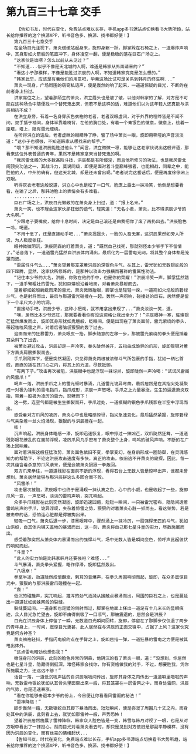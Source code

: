 # 第九百三十七章 交手
        【告知书友，时代在变化，免费站点难以长存，手机app多书源站点切换看书大势所趋，站长给你推荐的这个换源APP，听书音色多、换源、找书都好使！】
       第九百三十七章交手
       在全场目光注视下，萧炎缓缓站起身来，旋即身躯一跃，脚掌跺在石椅之上，一道爆炸声响中，其身形如火箭般的笔直冲下，身体凌空一翻，便是稳稳的落在巨石广场之上。
       “这家伙是谁啊？怎么以前从未见过？”
       “不知道...似乎不像是天北城的人啊，难道是韩家从外面请来的？”
       “看这小子那模样，不像是能胜过洪辰的人啊，不知道韩家究竟是怎么想的。”
       “韩家此举，应该是有着他们的用意吧，毕竟这场比试可是关系到韩月的终生啊...”
       萧炎一现身，广场周围的窃窃私语声，便是轰然的响了起来，一道道惊疑的目光，不断的在前者身上扫过。
       洪家席位之上，望着那陌生的萧炎，洪立眉头也是皱了皱，以他对韩家的了解，对方是不可能在这种场合中随便找一个替死鬼出来，但若不是这样的话，难道他们以为这年轻人还真能与洪辰相抗不成？
       在洪立身旁，有着一名身穿灰色衣袍的老者，老者双眼虚闭，对于外界的喧哗皆是不闻不问，双手插于袖间，身体半靠着椅背，在他的胸口处，有着一个青银色的徽章，徽章上，绘着一座塔，塔上，隐有雷光缠绕。
       在听得洪立的话后，老者虚眯的眼睛睁了睁，瞥了场中萧炎一眼，旋即用嘶哑的声音淡淡道：“这小子也很强，不知道韩家从哪找来的帮手。”
       “哦？那不知道洪辰能胜过他么？”闻言，洪立微微一凛，能够让这老家伙说出这般评语，那看来这位外表普通的青年，果然不是韩家拿来当替死鬼的啊。
       “我风雷北阁的大多数高阶斗技，洪辰都是有所侵淫，而且他所修习的功法，也是我风雷北阁顶尖功法之一，其战斗力，莫说同级，即便是面对着斗皇巅峰强者，也能相战，同辈之中，能胜他的人，中州的确有，但这天北城，却是还未曾出现。”老者说完这番话后，便是再度徐徐闭上双眼。
       听得灰衣老者这般说道，洪立心中也是松了一口气，脸庞上露出一抹冷笑，他倒是想要看看，在输了之后，那韩池脸上的表情会有多难看。
       ................
       巨石广场之上，洪辰目光懒散的在萧炎身上扫过，道：“报上名来。”
       萧炎一笑，也不理会这家伙那狂傲的语气，轻笑道：“无名小辈，萧炎，比不得洪辰少爷的大名啊。”
       “少跟老子耍嘴皮，给你十息时间，决定是自己滚还是由我把你了废了再扔出去。”洪辰脸色一冷，喝道。
       “不用十息了，还是直接动手吧...”萧炎摇摇头，一脸的人畜无害，这洪辰果然如旁人所说，为人极度张狂。
       眼神微微阴沉，洪辰阴森的盯着萧炎，道：“既然自己找死，那就别怪本少爷手下不留情了。”话音落下，一道道雷光猛然自洪辰体内涌出，最后化为一层雷电光网，将其整个身体都是笼罩而进。
       “雷属性斗气么...”萧炎望着那笼罩着洪辰的深银色斗气，在其上，雷光犹如无数银蛇般的四下蹿腾，显然，这家伙所修炼的，是那种以攻击力强横而著称的雷属性功法。
       “记住本少爷的大名，洪辰，你败在他的手中，也是你的荣耀！”洪辰冷笑一声，脚掌猛然踏下，一道手臂粗壮的雷光，犹如巨蟒般沿着地面，对着萧炎暴射而去。
       望着那如蛇般蜿蜒而来的雷光，萧炎微微抬眼，脚掌也是轻轻一跺，一道宛如火焰般的碧绿斗气，也是射将而出，最后与那道雷光碰撞在一起，轰然一声闷响，碰撞处的巨石，居然便是留下一个半尺大小的坑洞。
       “直接动手吧，洪辰少爷，这种小把戏，就不用拿出来现了...”萧炎淡淡一笑，道。
       “嘿，居然比本少爷还狂，那就要看看你有没这资格让我出全力了！”洪辰眼神一寒，璀璨银芒猛然爆发而出，旋即其身形犹如鬼魅般，眨眼间，便是出现在了萧炎面前，雷光萦绕的拳头，带起嗤嗤风雷之声，对着后者脑袋狠狠的轰了过去。
       迎面而来的狂暴雷力，萧炎眼皮一抬，脚步随意的左移一步，那被雷光萦绕的拳头便是插着耳朵斜飞了出去。
       被萧炎避过攻击，洪辰却是一声冷笑，拳头陡然摊开，五指曲成诡异的爪形，旋即狠狠对着下方萧炎肩膀撕裂而去。
       手爪刚刚挥下，便是突然凝固，只见得萧炎两根被浓郁斗气所包裹的手指，犹如一柄匕首般，直直的插在其爪心之内，将其上的力道，尽数抵御。
       “有两下子。”攻击再次被阻，洪辰眼中也是浮现一抹讶异，旋即陡然一声冷喝：“试试风雷阁的风雷爪！”
       喝声一落，洪辰手爪之上的雷光顿时暴涌，几道雷光诡异弯曲，最后居然是在其指尖处凝聚成一对极为锋利的雷电指爪，指爪成形，洪辰一声怒喝，手爪之上力量暴涨，生生的逼退萧炎双指，带着一股极为凌厉的雷力，怒劈而下！
       这一劈，连空气都是被生生撕裂而开，手爪过处，一道模糊的银色手爪残影在半空中浮现而出。
       感受着对方爪风的凌厉，萧炎心中也是略感惊讶，指尖急速变化，最后猛然紧握，旋即碧绿斗气夹杂着一丝火焰涌现，狠狠的与洪辰撞在一起。
       嘭！
       沉声响起，洪辰身体略感一滞，旋即迅速恢复，眼中掠过一抹凶芒，双爪陡然狂舞，一道道残影眼花缭乱的在面前浮现，凌厉爪风几乎密布了萧炎整个上身，呜呜的破风声响，不断的在广场上回响着。
       面对着洪辰这般狂猛攻势，萧炎面色依旧不变，拳掌变幻，在身前形成一圈防御，在灵魂感知力的帮助下，不论这洪辰攻击速度有多快，真正的攻击，依旧逃不开萧炎的窥探，因此，每一次其蕴含着杀意的爪风袭来，便是会被萧炎狠狠一拳轰回。
       双方爪来拳往，一道道残影在面前不断的浮现，看得石台上无数人皆是惊哗出声，谁都未曾想到，萧炎居然能够与那洪辰拼这么多回合而不败。
       “风雷杀！”
       攻击屡次被阻，洪辰眼中也终于是涌现一抹认真之色，心中的小觑，也是收起了一些，旋即爪风一变，一声怒喝，淡淡的雷鸣声响，突兀响起。
       众多手爪残影在此刻突然凝固，旋即迅速回缩，短短一瞬间，一只被雷光密布，隐隐间透着雷鸣吼声的手爪，诡异浮现，夹杂着惊雷之势，狠狠的对着萧炎心脏一抓而去，看这架势，若是被击中的话，恐怕连心脏都是得被掏出来。
       轻吸一口气，萧炎后退一步，漆黑眼眸中，骤然涌上一抹冷厉，一股强悍无匹的斗气，犹如山洪般，自其体内铺天盖地的暴涌而出，这一刻，萧炎将自己那七星斗皇的实力，尽数施展而出。
       感受着那突然从萧炎体内暴涌而出的强悍斗气，场中无数人皆是瞬间变色，惊呼声此起彼伏的响彻而起。
       “斗皇？”
       “此人的实力怕是比韩家韩月还要强吧？难怪...”
       斗气暴涌，萧炎拳头紧握，略作停滞，旋即猛然轰出。
       “八极崩！”
       拳至半途，劲道陡然成倍翻涨，刺耳的音爆声，在拳头周围响彻而起，旋即，在众多震惊目光中，狠狠的与那洪辰雷爪碰撞在一起。
       “轰！”
       低沉的碰撞声，突兀响起，雄浑的劲气涟漪从接触点暴涌而出，周围的巨石之上，也是蔓延出一道道犹如蜘蛛网般的裂缝。
       裂缝蔓延间，一道身影也是猛的倒射而过，脚掌在地面上搽出一道足有十几米长的显眼痕迹，众人目光急忙望去，旋即不由得倒吸了一口凉气，那被震退的，居然会是洪辰？
       目光在洪辰身体上停留了一瞬，无数道目光瞬间回转，旋即，停留在了那脚步仅仅退了两步的青年身上，一时间，震惊目光更甚，此人居然在与洪辰的正面交锋中，占据了上风？这家伙究竟是何方神圣？
       萧炎袖袍轻抖，手指闪电般的点在手臂之上，旋即屈指一弹，一道狂暴的雷电之力便是被其甩出体外。
       “这点雷电暗劲也想伤我？”
       稳住身形的洪辰，此刻的脸色异常的阴森，他阴沉的看了萧炎一眼，道：“没想到，你居然也是七星斗皇，隐藏得倒挺深，难怪韩家会找你，你有资格做我的对手，不过，想要胜我，凭你所施展之力，还远远不够！”
       话音一落，一道低沉吼声猛的自洪辰喉咙间传出，旋即其身体之内传出一道道噼里啪啦的声响，无数雷电银蛇犹如从其骨头里面窜出来一般，将其笼罩在一层雷网之中，而身处雷网，洪辰的气势，也是迅速暴涨。
       “看在你能够击退本少爷的份上，今日便让你看看风雷阁的秘法！”
       “雷神降临！”
       脚步轰然一踏，无数银蛇自其脚下暴涌而出，短短瞬间，便是弥漫了周围几十丈之内，而身处其中的洪辰，此刻看上去，就犹如那雷神一般，声势恐怖！
       望着洪辰居然施展了雷神降临，韩家众人脸色皆是一变，韩雪与韩月对视了一眼，也是从对方眼中看出了一抹担心，然而目光对着萧炎看去时，却只是见到对方依旧是那副平静模样，没有因为洪辰的变化，而有丝毫的情绪起伏...
       【告知书友，时代在变化，免费站点难以长存，手机app多书源站点切换看书大势所趋，站长给你推荐的这个换源APP，听书音色多、换源、找书都好使！】